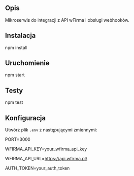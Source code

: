 ## Opis

Mikroserwis do integracji z API wFirma i obsługi webhooków.

## Instalacja

npm install

## Uruchomienie

npm start

## Testy

npm test


## Konfiguracja

Utwórz plik `.env` z następującymi zmiennymi:

PORT=3000

WFIRMA_API_KEY=your_wfirma_api_key

WFIRMA_API_URL=https://api.wfirma.pl/

AUTH_TOKEN=your_auth_token
